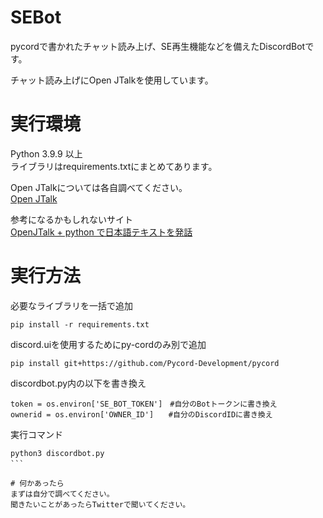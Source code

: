 # SEBot
pycordで書かれたチャット読み上げ、SE再生機能などを備えたDiscordBotです。  

チャット読み上げにOpen JTalkを使用しています。  

# 実行環境  
Python 3.9.9 以上  
ライブラリはrequirements.txtにまとめてあります。  

Open JTalkについては各自調べてください。  
[Open JTalk](http://open-jtalk.sourceforge.net/)  

参考になるかもしれないサイト  
[OpenJTalk + python で日本語テキストを発話](https://qiita.com/kkoba84/items/b828229c374a249965a9)  

# 実行方法  
必要なライブラリを一括で追加  
```
pip install -r requirements.txt
```  

discord.uiを使用するためにpy-cordのみ別で追加  
```
pip install git+https://github.com/Pycord-Development/pycord
```  

discordbot.py内の以下を書き換え
```
token = os.environ['SE_BOT_TOKEN']　#自分のBotトークンに書き換え
ownerid = os.environ['OWNER_ID']　　#自分のDiscordIDに書き換え
```

実行コマンド  
```
python3 discordbot.py
```　　

# 何かあったら　　
まずは自分で調べてください。　　
聞きたいことがあったらTwitterで聞いてください。
